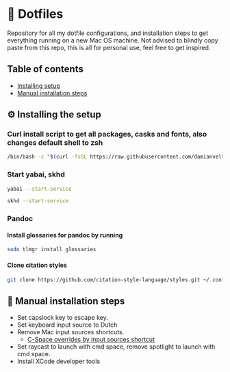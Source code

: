 # 🧰 Dotfiles

Repository for all my dotfile configurations, and installation steps to get everything running on a new Mac OS machine.
Not advised to blindly copy paste from this repo, this is all for personal use, feel free to get inspired.

## Table of contents

- [Installing setup](#%EF%B8%8F-installing-the-setup)
- [Manual installation steps](#-manual-installation-steps)

## ⚙️ Installing the setup

### Curl install script to get all packages, casks and fonts, also changes default shell to zsh

```bash
/bin/bash -c "$(curl -fsSL https://raw.githubusercontent.com/damianveltkamp/dotfiles/master/install.sh)"
```

### Start yabai, skhd

```bash
yabai --start-service
```

```bash
skhd --start-service
```

### Pandoc

#### Install glossaries for pandoc by running

```bash
sudo tlmgr install glossaries
```

#### Clone citation styles

```bash
git clone https://github.com/citation-style-language/styles.git ~/.config/pandoc-citation-styles
```

## 🔧 Manual installation steps

- Set capslock key to escape key.
- Set keyboard input source to Dutch
- Remove Mac input sources shortcuts.
  - [C-Space overrides by input sources shortcut](https://github.com/tmux/tmux/issues/457)
- Set raycast to launch with cmd space, remove spotlight to launch with cmd space.
- Install XCode developer tools
